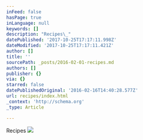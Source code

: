 ```yaml
---
inFeed: false
hasPage: true
inLanguage: null
keywords: []
description: "Recipes\_"
datePublished: '2017-10-25T17:17:11.998Z'
dateModified: '2017-10-25T17:17:11.421Z'
author: []
title: ''
sourcePath: _posts/2016-02-01-recipes.md
authors: []
publisher: {}
via: {}
starred: false
datePublishedOriginal: '2016-02-16T14:40:28.577Z'
url: recipes/index.html
_context: 'http://schema.org'
_type: Article

---
```

Recipes ![](https://thefarmintheforest.files.wordpress.com/2014/08/20140830-mirte-rein-370.jpg?w=1200&h=&crop=1)